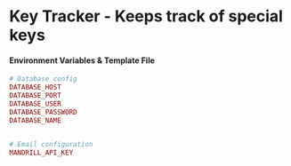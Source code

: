 <!-- ## Shift - A pivot to the application generation paradigm.

The concept of Shift is to revolutionize the application setup and development lifecycle by providing a robust mix of pre-configured assets and tool sets in an easy to use package.

#### Usage

Follow these steps to create a new project and get up and going in a matter of minutes.

**Clone the Shift project.**
```
> git clone https://github.com/CreateTheBridge/Shift <ENTER NEW APPLICATION NAME (WITHOUT SPACES)>
```
**Specify the ruby version and the gemset you wish to use through RVM**
```
> rvm --ruby-version use <version>@<gemset>
# Example
> rvm --ruby-version use 2.1.3@shift
```
**Create a copy of the .env.template file and rename it to .env to manage your environment variables.**
```
> cp .env.template .env
```
**Update the .env file with the appropriate information for the new application.**
```ruby
# Example .env file content
# Web server config
MAX_WORKER_PROCESSES=3
MIN_WORKER_MEMORY=251658240
MAX_WORKER_MEMORY=272629760

# Redis config
REDIS_URI=redis://localhost:6379

# Database config
DATABASE_HOST=localhost
DATABASE_PORT=5432
DATABASE_USER=joshuat
DATABASE_PASSWORD=mangos
DATABASE_NAME=app_template

# Email configuration
MANDRILL_API_KEY=<key>
MANDRILL_EMAIL_TEMPLATE=<template>
EMAIL_FROM_NAME=<name>
EMAIL_FROM_ADDRESS=<address>
EMAIL_BCC_ADDRESS=<bccaddress>
```

**Open the application.rb file, located in the /config directory, and rename the module from AppTemplate to the name of your application. Your module name should be without spaces and Camel Cased.  I.E. SearchForEnergy, Distill, CreateTheBridge**
```ruby
require File.expand_path('../boot', __FILE__)

require 'rails/all'
require 'susy'

# Require the gems listed in Gemfile, including any gems
# you've limited to :test, :development, or :production.
Bundler.require(*Rails.groups)

module AppTemplate  # <-- Rename this
  class Application < Rails::Application
    # Settings in config/environments/* take precedence over those specified here.
    # Application configuration should go into files in config/initializers
    # -- all .rb files in that directory are automatically loaded.

    # Set Time.zone default to the specified zone and make Active Record auto-convert to this zone.
    # Run "rake -D time" for a list of tasks for finding time zone names. Default is UTC.
    # config.time_zone = 'Central Time (US & Canada)'

    # The default locale is :en and all translations from config/locales/*.rb,yml are auto loaded.
    # config.i18n.load_path += Dir[Rails.root.join('my', 'locales', '*.{rb,yml}').to_s]
    # config.i18n.default_locale = :de
  end
end
```

**Create a new repository and set the origin remote to the URL of the new repository.**
```
# Displays all the current remotes for a repository
> git remote -v  

# Set the URL of any given remote
> git remote set-url <remote name> <url>

# Example
> git remote set-url origin https://github.com/CreateTheBridge/Shift
```

**Update the README.md to be specific to the project.**

That's it. The application is ready for use and extension.  That took you what, five minutes?  You're welcome. -->

# Key Tracker - Keeps track of special keys

#### Environment Variables & Template File

```ruby
# Database config
DATABASE_HOST
DATABASE_PORT
DATABASE_USER
DATABASE_PASSWORD
DATABASE_NAME


# Email configuration
MANDRILL_API_KEY
```
